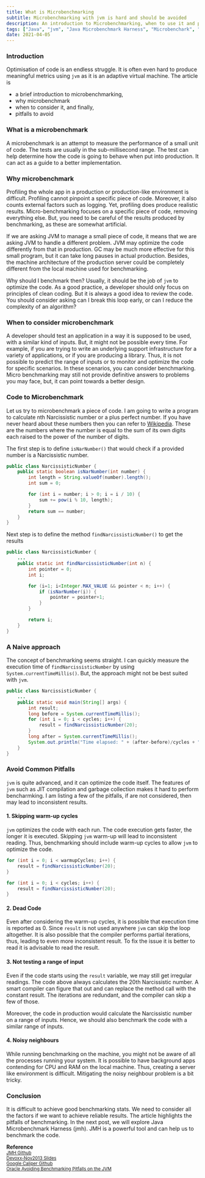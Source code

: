 ```yaml
---
title: What is Microbenchmarking
subtitle: Microbenchmarking with jvm is hard and should be avoided
description: An introduction to Microbenchmarking, when to use it and pitfalls to avoid.
tags: ["Java", "jvm", "Java Microbenchmark Harness", "Microbenchark", "2021"]
date: 2021-04-05
---
```


### Introduction
Optimisation of code is an endless struggle. It is often even hard to produce meaningful metrics using `jvm` as it is an adaptive virtual machine. The article is
- a brief introduction to microbenchmarking,
- why microbenchmark
- when to consider it, and finally,
- pitfalls to avoid

### What is a microbenchmark
A microbenchmark is an attempt to measure the performance of a small unit of code. The tests are usually in the sub-millisecond range. The test can help determine how the code is going to behave when put into production. It can act as a guide to a better implementation.

### Why microbenchmark
Profiling the whole app in a production or production-like environment is difficult. Profiling cannot pinpoint a specific piece of code. Moreover, it also counts external factors such as logging. Yet, profiling does produce realistic results.
Micro-benchmarking focuses on a specific piece of code, removing everything else. But, you need to be careful of the results produced by benchmarking, as these are somewhat artificial.

If we are asking JVM to manage a small piece of code, it means that we are asking JVM to handle a different problem. JVM may optimize the code differently from that in production. GC may be much more effective for this small program, but it can take long pauses in actual production. Besides, the machine architecture of the production server could be completely different from the local machine used for benchmarking.

Why should I benchmark then?
Usually, it should be the job of `jvm` to optimize the code. As a good practice, a developer should only focus on principles of clean coding. But it is always a good idea to review the code. You should consider asking can I break this loop early, or can I reduce the complexity of an algorithm?

### When to consider microbenchmark
A developer should test an application in a way it is supposed to be used, with a similar kind of inputs. But, it might not be possible every time. For example, if you are trying to write an underlying support infrastructure for a variety of applications, or if you are producing a library. Thus, it is not possible to predict the range of inputs or to monitor and optimize the code for specific scenarios. In these scenarios, you can consider benchmarking.
Micro benchmarking may still not provide definitive answers to problems you may face, but, it can point towards a better design. 


### Code to Microbenchmark
Let us try to microbenchmark a piece of code. I am going to write a program to calculate nth Narcissistic number or a plus perfect number. If you have never heard about these numbers then you can refer to [Wikipedia](https://en.wikipedia.org/wiki/Narcissistic_number). These are the numbers where the number is equal to the sum of its own digits each raised to the power of the number of digits.

The first step is to define `isNarNumber()` that would check if a provided number is a Narcissistic number.

```java
public class NarcissisticNumber {
    public static boolean isNarNumber(int number) {
        int length = String.valueOf(number).length();
        int sum = 0;

        for (int i = number; i > 0; i = i / 10) {
            sum += pow(i % 10, length);
        }
        return sum == number;
    }
}
```

Next step is to define the method `findNarcissisticNumber()` to get the results

```java
public class NarcissisticNumber {
    ...
    public static int findNarcissisticNumber(int n) {
        int pointer = 0;
        int i;

        for (i=1; i<Integer.MAX_VALUE && pointer < n; i++) {
            if (isNarNumber(i)) {
                pointer = pointer+1;
            }
        }

        return i;
    }
}
```

### A Naive approach
The concept of benchmarking seems straight. I can quickly measure the execution time of `findNarcissisticNumber` by using `System.currentTimeMillis()`. But, the approach might not be best suited with `jvm`.

```java
public class NarcissisticNumber {
    ...
    public static void main(String[] args) {
        int result;
        long before = System.currentTimeMillis();
        for (int i = 0; i < cycles; i++) {
            result = findNarcissisticNumber(20);
        }
        long after = System.currentTimeMillis();
        System.out.println("Time elapsed: " + (after-before)/cycles + " seconds" );
    }
}
```

### Avoid Common Pitfalls

`jvm`  is quite advanced, and it can optimize the code itself. The features of `jvm` such as JIT compilation and garbage collection makes it hard to perform bencharmking. I am listing a few of the pitfalls, if are not considered, then may lead to inconsistent results.

#### 1. Skipping warm-up cycles
`jvm` optimizes the code with each run. The code execution gets faster, the longer it is executed. Skipping `jvm` warm-up will lead to inconsistent reading. Thus, benchmarking should include warm-up cycles to allow `jvm` to optimize the code. 

```java
for (int i = 0; i < warmupCycles; i++) {
    result = findNarcissisticNumber(20);
}

for (int i = 0; i < cycles; i++) {
    result = findNarcissisticNumber(20);
}
```

#### 2. Dead Code
Even after considering the warm-up cycles, it is possible that execution time is reported as 0. Since `result` is not used anywhere `jvm` can skip the loop altogether. It is also possible that the compiler performs partial iterations, thus, leading to even more inconsistent result.  To fix the issue it is better to read it is advisable to read the result.

#### 3. Not testing a range of input
Even if the code starts using the `result` variable, we may still get irregular readings. The code above always calculates the 20th Narcissistic number. A smart compiler can figure that out and can replace the method call with the constant result. The iterations are redundant, and the compiler can skip a few of those.

Moreover, the code in production would calculate the Narcissistic number on a range of inputs. Hence, we should also benchmark the code with a similar range of inputs.

#### 4. Noisy neighbours
While running benchmarking on the machine, you might not be aware of all the processes running your system. It is possible to have background apps contending for CPU and RAM on the local machine. Thus, creating a server like environment is difficult.  Mitigating the noisy neighbour problem is a bit tricky.

### Conclusion
It is difficult to achieve good benchmarking stats. We need to consider all the factors if we want to achieve reliable results. The article highlights the pitfalls of benchmarking. In the next post, we will explore Java Microbenchmark Harness (jmh). JMH is a powerful tool and can help us to benchmark the code.

__Reference__<br>
<sup><a href="https://github.com/openjdk/jmh" target="_blank">JMH Github</a></sup><br>
<sup><a href="https://shipilev.net/talks/devoxx-Nov2013-benchmarking.pdf" target="_blank">Devoxx-Nov2013 Slides</a></sup><br>
<sup><a href="https://github.com/google/caliper/wiki/JavaMicrobenchmarks" target="_blank">Google Caliper Github</a></sup><br>
<sup><a href="https://www.oracle.com/technical-resources/articles/java/architect-benchmarking.html" target="_blank">Oracle Avoiding Benchmarking Pitfalls on the JVM</a></sup>


